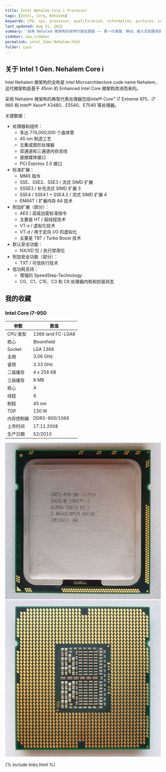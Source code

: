 ```yaml
---
title: Intel Nehalem Core i Processor
tags: [Intel, Core, Nehalem]
keywords: CPU, cpu, processor, qualification, information, pictures, core, frequency, chip packaging, packaging, cpu info, x86, collection, amd, cyrix, harris, ibm, idt, iit, intel, motorola, nec, sgs, sgs-thomson, siemens, ST, signetics, mhs, ti, texas instruments, ulsi, umc, weitek, zilog, 808x, 8085, 8088, 8086, 80188, 80186, 80286, 286, 80386, 386, i386, Am386, 386sx, 386dx, 486, i486, 586, 486sx, 486dx, overdrive, 487, pentium, 586, 5x86, 386dlc, 386slc, 486dx2, mmx, ppro, pentium-pro, pro, athlon, duron, z80, dirk oppelt, dirk, oppelt, engineering, sample, samples
last_updated: Aug 31, 2022
summary: "采用 Nehalem 微架构的英特尔微处理器 —— 第一代桌面、移动、嵌入式和服务器处理器。"
sidebar: cpu_sidebar
permalink: intel_1Gen_Nehalem.html
folder: cpus
---
```


## 关于 Intel 1 Gen. Nehalem Core i

Intel Nehalem 微架构的全称是 Intel Microarchitecture code name Nehalem，这代微架构是基于 45nm 的 Enhanced Intel Core 微架构改进而来的。

采用 Nehalem 微架构的典型代表处理器包括Intel® Core™ i7 Extreme 975、i7 960 和 Intel® Xeon® X3480、E5540、E7540 等处理器。

关键数据：
- 处理器和组件：
    - 多达 774,000,000 个晶体管
    - 45 nm 制造工艺
    - 无集成图形处理器
    - 双通道和三通道内存总线
    - 直接媒体接口
    - PCI Express 2.0 接口
- 标准扩展：
    - MMX 指令
    - SSE、SSE2、SSE3 / 流式 SIMD 扩展
    - SSSE3 / 补充流式 SIMD 扩展 3
    - SSE4 / SSE4.1 + SSE4.2 / 流式 SIMD 扩展 4
    - EM64T / 扩展内存 64 技术
- 附加扩展（部分）：
    - AES / 高级加密标准指令
    - 主要是 HT / 超线程技术
    - VT-x / 虚拟化技术
    - VT-d / 用于定向 I/O 的虚拟化
    - 主要是 TBT / Turbo Boost 技术
- 默认安全功能：
    - NX/XD 位 / 执行禁用位
- 附加安全功能（部分）：
    - TXT / 可信执行技术
- 低功耗支持：
    - 增强的 SpeedStep-Technology
    - C0、C1、C1E、C3 和 C6 处理器内核和封装状态

## 我的收藏

### Intel Core i7-950

| 参数 | 数值 |
| ------ | ------ |
| CPU 类型 | 1366 land FC-LGA8 |
| 核心 | Bloomfield |
| Socket | LGA 1366 |
| 主频 | 3.06 GHz |
| 睿频 | 3.33 GHz |
| 二级缓存 | 4 x 256 KB |
| 三级缓存 | 8 MB |
| 核心 | 4 |
| 线程 | 8 |
| 制程 | 45 nm |
| TDP | 130 W |
| 内存控制器 | DDR3-800/1066 |
| 上市时间 | 17.11.2008 |
| 生产日期 | 52/2010 |

![Intel Core i7-950 正面](/images/cpus/Intel/Intel_Core_i7-950_1.jpg)
![Intel Core i7-950 反面](/images/cpus/Intel/Intel_Core_i7-950_2.jpg)

{% include links.html %}
